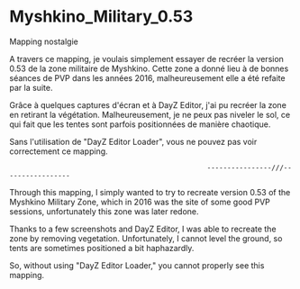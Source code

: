 # Myshkino_Military_0.53
Mapping nostalgie

A travers ce mapping, je voulais simplement essayer de recréer la version 0.53 de la zone militaire de Myshkino. Cette zone a donné lieu à de bonnes séances de PVP dans les années 2016, malheureusement elle a été refaite par la suite.

Grâce à quelques captures d'écran et à DayZ Editor, j'ai pu recréer la zone en retirant la végétation. Malheureusement, je ne peux pas niveler le sol, ce qui fait que les tentes sont parfois positionnées de manière chaotique.

Sans l'utilisation de "DayZ Editor Loader", vous ne pouvez pas voir correctement ce mapping.

                                                     ----------------///-----------------

Through this mapping, I simply wanted to try to recreate version 0.53 of the Myshkino Military Zone, which in 2016 was the site of some good PVP sessions, unfortunately this zone was later redone.

Thanks to a few screenshots and DayZ Editor, I was able to recreate the zone by removing vegetation. Unfortunately, I cannot level the ground, so tents are sometimes positioned a bit haphazardly.

So, without using "DayZ Editor Loader," you cannot properly see this mapping.

